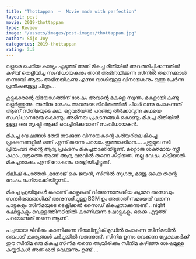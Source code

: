 ```yaml
---
title: "Thottappan  –  Movie made with perfection"
layout: post
movie: 2019-thottappan
type: Review
image: "/assets/images/post-images/thottappan.jpg"
author: Sijo Joy
categories: 2019-thottappan
rating: 3.5
---
```


വളരെ ചെറിയ കാര്യം എടുത്ത് അത് മികച്ച രീതിയിൽ അവതരിപ്പിക്കുന്നതിൽ കഴിവ് തെളിയിച്ച സംവിധായകനും
താൻ അഭിനയിക്കുന്ന സീനിൽ തന്നെക്കാൾ നന്നായി ആരും അഭിനയികണ്ട എന്നാ വാശിയുള്ള വിനായകനും 
ഒത്തു ചേർന്ന പ്രതീക്ഷയുള്ള ചിത്രം...

കൂട്ടുകാരന്റെ വിയോഗത്തിന് ശേഷം അവന്റെ മകളെ സ്വന്തം മകളായി കണ്ടു വളർത്തുന്നു. അതിനു ശേഷം അവരുടെ ജീവിതത്തിൽ
ചിലർ വന്നു പോകുന്നത് ആണ് സിനിമയുടെ കഥ.
ഒറ്റവരിയിൽ പറഞ്ഞു തീർക്കാവുന്ന കഥയെ സംവിധാനമേന്മ കൊണ്ടും അഭിനയ പ്രകടനങ്ങൾ കൊണ്ടും മികച്ച രീതിയിൽ ഉള്ള 
ഒരു സൃഷ്ടി ആക്കി വെച്ചിരിക്കുവാണ് സംവിധായകൻ.

മികച്ച വേഷങ്ങൾ തേടി നടക്കുന്ന വിനായകന്റെ കരിയറിലെ മികച്ച പ്രകടനങ്ങളിൽ ഒന്ന് എന്ന് തന്നെ പറയാം 
ഇത്താക്കിനെ.... പുതുമുഖ നടി പ്രിയംവദ തന്റെ ആദ്യ പ്രകടനം മികച്ചതാക്കിയിട്ടുണ്ട്.
മറ്റൊരു ശക്തമായ സ്ത്രീ കഥാപാത്രത്തെ ആണ് ആദ്യ വരവിൽ തന്നെ കിട്ടിയത്. നല്ല വേഷം കിട്ടിയാൽ മികച്ചതാക്കും എന്ന് റോഷനും
തെളിയിച്ചിട്ടുണ്ട്.

ദിലീഷ് പോത്തൻ ,മനോജ് കെ ജയൻ, സീനിൽ സുഗത, മഞ്ജു ഒക്കെ തന്റെ വേഷം ഭംഗിയാക്കിയിട്ടുണ്ട്...

മികച്ച ഫ്രയിമുകൾ കൊണ്ട് കാഴ്ചകക്ക് വിരുന്നൊരുക്കിയ ക്യാമറ സൈഡും സന്ദർഭങ്ങങ്ങൾക്ക് അനുസരിച്ചുള്ള BGM ഉം 
അതാത് സമായത് വരുന്ന പാട്ടുകളും സിനിമയുടെ ടെക്നിക്കൽ സൈഡ് മികച്ചതാക്കുന്നുണ്ട്... night ഷോട്ടുകളും വെള്ളത്തിനടിയിൽ
കാണിക്കുന്ന ഷോട്ടുകളും ഒക്കെ എടുത്ത് പറയേണ്ടത് തന്നെ ആണ് . 

പച്ചയായ ജീവിതം കാണിക്കുന്ന റിയലിസ്റ്റിക് മൂഡിൽ പോകുന്ന സിനിമയിൽ ഒരുപാട് കാര്യങ്ങൾ ചർച്ചയിൽ വരുന്നുണ്ട്. 
സിനിമ ഉന്നം വെക്കുന്ന പ്രേക്ഷകർക്ക് ഈ സിനിമ ഒരു മികച്ച സിനിമ തന്നെ ആയിരിക്കും സിനിമ കഴിഞ്ഞ ശേഷമുള്ള കയ്യടികൾ
അത് ശരി വെക്കുന്നും ഉണ്ട്....

